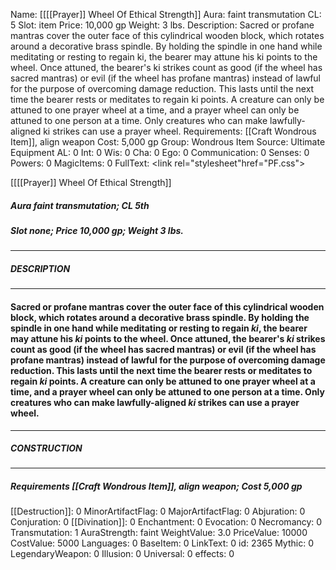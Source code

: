 Name: [[[[Prayer]] Wheel Of Ethical Strength]]
Aura: faint transmutation
CL: 5
Slot: item
Price: 10,000 gp
Weight: 3 lbs.
Description: Sacred or profane mantras cover the outer face of this cylindrical wooden block, which rotates around a decorative brass spindle. By holding the spindle in one hand while meditating or resting to regain ki, the bearer may attune his ki points to the wheel. Once attuned, the bearer's ki strikes count as good (if the wheel has sacred mantras) or evil (if the wheel has profane mantras) instead of lawful for the purpose of overcoming damage reduction. This lasts until the next time the bearer rests or meditates to regain ki points. A creature can only be attuned to one prayer wheel at a time, and a prayer wheel can only be attuned to one person at a time. Only creatures who can make lawfully-aligned ki strikes can use a prayer wheel.
Requirements: [[Craft Wondrous Item]], align weapon
Cost: 5,000 gp
Group: Wondrous Item
Source: Ultimate Equipment
AL: 0
Int: 0
Wis: 0
Cha: 0
Ego: 0
Communication: 0
Senses: 0
Powers: 0
MagicItems: 0
FullText: <link rel="stylesheet"href="PF.css"><div class="heading"><p class="alignleft">[[[[Prayer]] Wheel Of Ethical Strength]]</p><div style="clear: both;"></div></div><div><h5><b>Aura </b>faint transmutation; <b>CL </b>5th</h5><h5><b>Slot </b>none; <b>Price </b>10,000 gp; <b>Weight </b>3 lbs.</h5></div><hr/><div><h5><b>DESCRIPTION</b></h5></div><hr/><div><h4><p>Sacred or profane mantras cover the outer face of this cylindrical wooden block, which rotates around a decorative brass spindle. By holding the spindle in one hand while meditating or resting to regain <i>ki</i>, the bearer may attune his <i>ki</i> points to the wheel. Once attuned, the bearer's <i>ki</i> strikes count as good (if the wheel has sacred mantras) or evil (if the wheel has profane mantras) instead of lawful for the purpose of overcoming damage reduction. This lasts until the next time the bearer rests or meditates to regain <i>ki</i> points. A creature can only be attuned to one prayer wheel at a time, and a prayer wheel can only be attuned to one person at a time. Only creatures who can make lawfully-aligned <i>ki</i> strikes can use a prayer wheel.</p></h4></div><hr/><div><h5><b>CONSTRUCTION</b></h5></div><hr/><div><h5><b>Requirements </b>[[Craft Wondrous Item]], <i>align weapon</i>; <b>Cost </b>5,000 gp</h5></div>
[[Destruction]]: 0
MinorArtifactFlag: 0
MajorArtifactFlag: 0
Abjuration: 0
Conjuration: 0
[[Divination]]: 0
Enchantment: 0
Evocation: 0
Necromancy: 0
Transmutation: 1
AuraStrength: faint
WeightValue: 3.0
PriceValue: 10000
CostValue: 5000
Languages: 0
BaseItem: 0
LinkText: 0
id: 2365
Mythic: 0
LegendaryWeapon: 0
Illusion: 0
Universal: 0
effects: 0
